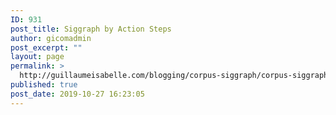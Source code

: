```yaml
---
ID: 931
post_title: Siggraph by Action Steps
author: gicomadmin
post_excerpt: ""
layout: page
permalink: >
  http://guillaumeisabelle.com/blogging/corpus-siggraph/corpus-siggraph-actionsteps/
published: true
post_date: 2019-10-27 16:23:05
---
```

<!-- wp:block-lab/stc-vision-block {"vision":"Conferences are presented by their action"} /-->